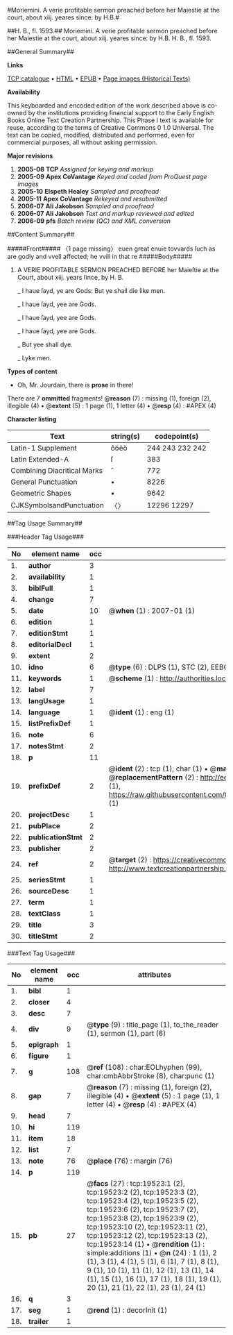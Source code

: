 #Moriemini. A verie profitable sermon preached before her Maiestie at the court, about xiij. yeares since: by H.B.#

##H. B., fl. 1593.##
Moriemini. A verie profitable sermon preached before her Maiestie at the court, about xiij. yeares since: by H.B.
H. B., fl. 1593.

##General Summary##

**Links**

[TCP catalogue](http://www.ota.ox.ac.uk/tcp/)  • 
[HTML](http://tei.it.ox.ac.uk/tcp/Texts-HTML/free/A00/A00259.html)  • 
[EPUB](http://tei.it.ox.ac.uk/tcp/Texts-EPUB/free/A00/A00259.epub) • 
[Page images (Historical Texts)](https://data.historicaltexts.jisc.ac.uk/view?pubId=eebo-99854116e&pageId=eebo-99854116e-19523-1)

**Availability**

This keyboarded and encoded edition of the
	       work described above is co-owned by the institutions
	       providing financial support to the Early English Books
	       Online Text Creation Partnership. This Phase I text is
	       available for reuse, according to the terms of Creative
	       Commons 0 1.0 Universal. The text can be copied,
	       modified, distributed and performed, even for
	       commercial purposes, all without asking permission.

**Major revisions**

1. __2005-08__ __TCP__ *Assigned for keying and markup*
1. __2005-09__ __Apex CoVantage__ *Keyed and coded from ProQuest page images*
1. __2005-10__ __Elspeth Healey__ *Sampled and proofread*
1. __2005-11__ __Apex CoVantage__ *Rekeyed and resubmitted*
1. __2006-07__ __Ali Jakobson__ *Sampled and proofread*
1. __2006-07__ __Ali Jakobson__ *Text and markup reviewed and edited*
1. __2006-09__ __pfs__ *Batch review (QC) and XML conversion*

##Content Summary##

#####Front#####
〈1 page missing〉 euen great enuie tovvards ſuch as are godly and vvell affected; he vvill in that re
#####Body#####

1. A VERIE PROFITABLE SERMON PREACHED BEFORE her Maieſtie at the Court, about xiij. years ſince, by H. B.

    _ I haue ſayd, ye are Gods: But ye shall die like men.

    _ I haue ſayd, yee are Gods.

    _ I haue ſayd, yee are Gods.

    _ I haue ſayd, yee are Gods.

    _ But yee shall dye.

    _ Lyke men.

**Types of content**

  * Oh, Mr. Jourdain, there is **prose** in there!

There are 7 **ommitted** fragments! 
 @__reason__ (7) : missing (1), foreign (2), illegible (4)  •  @__extent__ (5) : 1 page (1), 1 letter (4)  •  @__resp__ (4) : #APEX (4)

**Character listing**


|Text|string(s)|codepoint(s)|
|---|---|---|
|Latin-1 Supplement|ôóèò|244 243 232 242|
|Latin Extended-A|ſ|383|
|Combining             Diacritical Marks|̄|772|
|General Punctuation|•|8226|
|Geometric Shapes|▪|9642|
|CJKSymbolsandPunctuation|〈〉|12296 12297|

##Tag Usage Summary##

###Header Tag Usage###

|No|element name|occ|attributes|
|---|---|---|---|
|1.|__author__|3||
|2.|__availability__|1||
|3.|__biblFull__|1||
|4.|__change__|7||
|5.|__date__|10| @__when__ (1) : 2007-01 (1)|
|6.|__edition__|1||
|7.|__editionStmt__|1||
|8.|__editorialDecl__|1||
|9.|__extent__|2||
|10.|__idno__|6| @__type__ (6) : DLPS (1), STC (2), EEBO-CITATION (1), PROQUEST (1), VID (1)|
|11.|__keywords__|1| @__scheme__ (1) : http://authorities.loc.gov/ (1)|
|12.|__label__|7||
|13.|__langUsage__|1||
|14.|__language__|1| @__ident__ (1) : eng (1)|
|15.|__listPrefixDef__|1||
|16.|__note__|6||
|17.|__notesStmt__|2||
|18.|__p__|11||
|19.|__prefixDef__|2| @__ident__ (2) : tcp (1), char (1)  •  @__matchPattern__ (2) : ([0-9\-]+):([0-9IVX]+) (1), (.+) (1)  •  @__replacementPattern__ (2) : http://eebo.chadwyck.com/downloadtiff?vid=$1&page=$2 (1), https://raw.githubusercontent.com/textcreationpartnership/Texts/master/tcpchars.xml#$1 (1)|
|20.|__projectDesc__|1||
|21.|__pubPlace__|2||
|22.|__publicationStmt__|2||
|23.|__publisher__|2||
|24.|__ref__|2| @__target__ (2) : https://creativecommons.org/publicdomain/zero/1.0/ (1), http://www.textcreationpartnership.org/docs/. (1)|
|25.|__seriesStmt__|1||
|26.|__sourceDesc__|1||
|27.|__term__|1||
|28.|__textClass__|1||
|29.|__title__|3||
|30.|__titleStmt__|2||


###Text Tag Usage###

|No|element name|occ|attributes|
|---|---|---|---|
|1.|__bibl__|1||
|2.|__closer__|4||
|3.|__desc__|7||
|4.|__div__|9| @__type__ (9) : title_page (1), to_the_reader (1), sermon (1), part (6)|
|5.|__epigraph__|1||
|6.|__figure__|1||
|7.|__g__|108| @__ref__ (108) : char:EOLhyphen (99), char:cmbAbbrStroke (8), char:punc (1)|
|8.|__gap__|7| @__reason__ (7) : missing (1), foreign (2), illegible (4)  •  @__extent__ (5) : 1 page (1), 1 letter (4)  •  @__resp__ (4) : #APEX (4)|
|9.|__head__|7||
|10.|__hi__|119||
|11.|__item__|18||
|12.|__list__|7||
|13.|__note__|76| @__place__ (76) : margin (76)|
|14.|__p__|119||
|15.|__pb__|27| @__facs__ (27) : tcp:19523:1 (2), tcp:19523:2 (2), tcp:19523:3 (2), tcp:19523:4 (2), tcp:19523:5 (2), tcp:19523:6 (2), tcp:19523:7 (2), tcp:19523:8 (2), tcp:19523:9 (2), tcp:19523:10 (2), tcp:19523:11 (2), tcp:19523:12 (2), tcp:19523:13 (2), tcp:19523:14 (1)  •  @__rendition__ (1) : simple:additions (1)  •  @__n__ (24) : 1 (1), 2 (1), 3 (1), 4 (1), 5 (1), 6 (1), 7 (1), 8 (1), 9 (1), 10 (1), 11 (1), 12 (1), 13 (1), 14 (1), 15 (1), 16 (1), 17 (1), 18 (1), 19 (1), 20 (1), 21 (1), 22 (1), 23 (1), 24 (1)|
|16.|__q__|3||
|17.|__seg__|1| @__rend__ (1) : decorInit (1)|
|18.|__trailer__|1||
